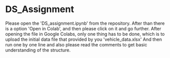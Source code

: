 # DS_Assignment

Please open the 'DS_assignment.ipynb' from the repository.
After than there is a option 'Open in Colab', and then please click on it and go further.
After opening the file in Google Colabs, only one thing has to be done, which is to upload the initial data file that provided by you 'vehicle_data.xlsx'
And then run one by one line and also please read the comments to get basic understanding of the structure.

